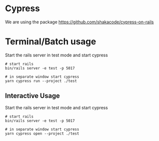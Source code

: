 # Cypress

We are using the package <https://github.com/shakacode/cypress-on-rails>
# Terminal/Batch usage

Start the rails server in test mode and start cypress

```shell
# start rails
bin/rails server -e test -p 5017

# in separate window start cypress
yarn cypress run --project ./test
```

## Interactive Usage

Start the rails server in test mode and start cypress

```shell
# start rails
bin/rails server -e test -p 5017

# in separate window start cypress
yarn cypress open --project ./test
```


